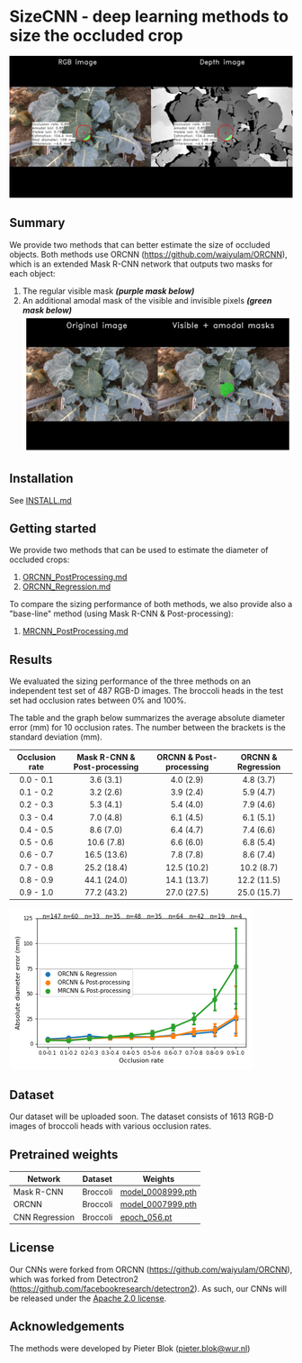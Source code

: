 # SizeCNN - deep learning methods to size the occluded crop
![Size the invisible crop](./demo/20200819_143612133900_plant1188_rgb_trigger002.png?raw=true)
<br/>


## Summary
We provide two methods that can better estimate the size of occluded objects. Both methods use ORCNN (https://github.com/waiyulam/ORCNN), which is an extended Mask R-CNN network that outputs two masks for each object:
1. The regular visible mask ***(purple mask below)***
2. An additional amodal mask of the visible and invisible pixels ***(green mask below)*** <br/>
![Amodal_Visible_Masks](./demo/20200819_143612133900_plant1188_rgb_trigger002_amodal_visible_masks.png?raw=true)

## Installation
See [INSTALL.md](INSTALL.md)


## Getting started
We provide two methods that can be used to estimate the diameter of occluded crops: <br/>

1. [ORCNN_PostProcessing.md](ORCNN_PostProcessing.md) 
2. [ORCNN_Regression.md](ORCNN_Regression.md) 

To compare the sizing performance of both methods, we also provide also a "base-line" method (using Mask R-CNN & Post-processing): <br/>
1. [MRCNN_PostProcessing.md](MRCNN_PostProcessing.md)


## Results
We evaluated the sizing performance of the three methods on an independent test set of 487 RGB-D images. The broccoli heads in the test set had occlusion rates between 0% and 100%.

The table and the graph below summarizes the average absolute diameter error (mm) for 10 occlusion rates. The number between the brackets is the standard deviation (mm).
 
| Occlusion rate     | Mask R-CNN & Post-processing	| ORCNN & Post-processing	| ORCNN & Regression		|
|:------------------:|:--------------------------------:|:-----------------------------:|:-----------------------------:|
| 0.0 - 0.1          |  3.6 (3.1)       		| 4.0 (2.9)       		| 4.8 (3.7)			|
| 0.1 - 0.2          |  3.2 (2.6)       		| 3.9 (2.4)       		| 5.9 (4.7)			|
| 0.2 - 0.3          |  5.3 (4.1)       		| 5.4 (4.0)       		| 7.9 (4.6)			|
| 0.3 - 0.4          |  7.0 (4.8)       		| 6.1 (4.5)       		| 6.1 (5.1)			|
| 0.4 - 0.5          |  8.6 (7.0)       		| 6.4 (4.7)       		| 7.4 (6.6)			|
| 0.5 - 0.6          |  10.6 (7.8)       		| 6.6 (6.0)       		| 6.8 (5.4)			|
| 0.6 - 0.7          |  16.5 (13.6)       		| 7.8 (7.8)       		| 8.6 (7.4)			|
| 0.7 - 0.8          |  25.2 (18.4)       		| 12.5 (10.2)       		| 10.2 (8.7)			|
| 0.8 - 0.9          |  44.1 (24.0)       		| 14.1 (13.7)      		| 12.2 (11.5)			|
| 0.9 - 1.0          |  77.2 (43.2)       		| 27.0 (27.5)      		| 25.0 (15.7)			|
                            
![error_curve](./utils/diameter_error_occlusion_rate_three_methods.png?raw=true)

## Dataset
Our dataset will be uploaded soon. The dataset consists of 1613 RGB-D images of broccoli heads with various occlusion rates. 

## Pretrained weights

| Network	      	| Dataset         		| Weights													|
| ----------------------|-------------------------------|---------------------------------------------------------------------------------------------------------------| 
| Mask R-CNN		| Broccoli			| [model_0008999.pth](https://drive.google.com/file/d/14ruTcox7nPSBPxPPaYjETizJvS77mjVG/view?usp=sharing) 	|
| ORCNN			| Broccoli			| [model_0007999.pth](https://drive.google.com/file/d/1q7elXawUTw-ThZ2b3BHIOoZrmBZiLoMG/view?usp=sharing) 	|
| CNN Regression	| Broccoli			| [epoch_056.pt](https://drive.google.com/file/d/1-hfNOvu0yZNavE2Zlo9XAMkdRQ0YKgyP/view?usp=sharing) 		|	


## License
Our CNNs were forked from ORCNN (https://github.com/waiyulam/ORCNN), which was forked from Detectron2 (https://github.com/facebookresearch/detectron2). As such, our CNNs will be released under the [Apache 2.0 license](LICENSE). <br/>


## Acknowledgements
The methods were developed by Pieter Blok (pieter.blok@wur.nl)
